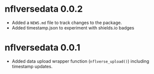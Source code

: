 # nflversedata 0.0.2

* Added a `NEWS.md` file to track changes to the package.
* Added timestamp.json to experiment with shields.io badges

# nflversedata 0.0.1

* Added data upload wrapper function (`nflverse_upload()`) including timestamp updates.
